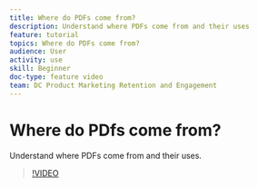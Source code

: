 ```yaml
---
title: Where do PDFs come from?
description: Understand where PDFs come from and their uses
feature: tutorial
topics: Where do PDFs come from?
audience: User
activity: use
skill: Beginner
doc-type: feature video
team: DC Product Marketing Retention and Engagement
---
```


# Where do PDfs come from?

Understand where PDFs come from and their uses.

>[!VIDEO](https://video.tv.adobe.com/v/17096/?learn=on?hidetitle=true)
